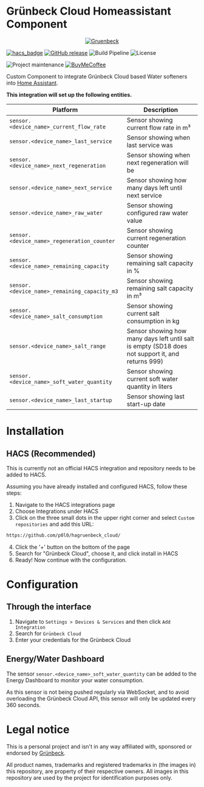 # Grünbeck Cloud Homeassistant Component

<p align="center">
    <a href="https://www.gruenbeck.com/" target="_blank"><img src="https://www.gruenbeck.com/typo3conf/ext/sitepackage_gruenbeck/Resources/Public/Images/gruenbeck-logo.svg" alt="Gruenbeck" /></a>
</p>

[![hacs_badge](https://img.shields.io/badge/HACS-Custom-41BDF5.svg)](https://github.com/hacs/integration)
[![GitHub release](https://img.shields.io/github/release/p0l0/hagruenbeck_cloud)](https://github.com/p0l0/hagruenbeck_cloud/releases)
![Build Pipeline](https://img.shields.io/github/actions/workflow/status/p0l0/hagruenbeck_cloud/validate.yaml)
![License](https://img.shields.io/github/license/p0l0/hagruenbeck_cloud)

![Project maintenance](https://img.shields.io/badge/maintainer-%40p0l0-blue.svg)
[![BuyMeCoffee](https://img.shields.io/badge/buy%20me%20a%20coffee-donate-yellow.svg)](https://www.buymeacoffee.com/p0l0)

Custom Component to integrate Grünbeck Cloud based Water softeners into [Home Assistant](https://www.home-assistant.io/).

**This integration will set up the following entities.**

| Platform                                     | Description                                                                                       |
|----------------------------------------------|---------------------------------------------------------------------------------------------------|
| `sensor.<device_name>_current_flow_rate`     | Sensor showing current flow rate in m³                                                            |
| `sensor.<device_name>_last_service`          | Sensor showing when last service was                                                              |
| `sensor.<device_name>_next_regeneration`     | Sensor showing when next regeneration will be                                                     |
| `sensor.<device_name>_next_service`          | Sensor showing how many days left until next service                                              |
| `sensor.<device_name>_raw_water`             | Sensor showing configured raw water value                                                         |
| `sensor.<device_name>_regeneration_counter`  | Sensor showing current regeneration counter                                                       |
| `sensor.<device_name>_remaining_capacity`    | Sensor showing remaining salt capacity in %                                                       |
| `sensor.<device_name>_remaining_capacity_m3` | Sensor showing remaining salt capacity in m³                                                      |
| `sensor.<device_name>_salt_consumption`      | Sensor showing current salt consumption in kg                                                     |
| `sensor.<device_name>_salt_range`            | Sensor showing how many days left until salt is empty (SD18 does not support it, and returns 999) |
| `sensor.<device_name>_soft_water_quantity`   | Sensor showing current soft water quantity in liters                                              |
| `sensor.<device_name>_last_startup`          | Sensor showing last start-up date                                                                 |

# Installation
## HACS (Recommended)
This is currently not an official HACS integration and repository needs to be added to HACS.

Assuming you have already installed and configured HACS, follow these steps:

1. Navigate to the HACS integrations page
2. Choose Integrations under HACS
3. Click on the three small dots in the upper right corner and select `Custom repositories` and add this URL:
```bash
https://github.com/p0l0/hagruenbeck_cloud/
```
4. Click the '+' button on the bottom of the page
5. Search for "Grünbeck Cloud", choose it, and click install in HACS
6. Ready! Now continue with the configuration.

# Configuration

## Through the interface
1. Navigate to `Settings > Devices & Services` and then click `Add Integration`
2. Search for `Grünbeck Cloud`
4. Enter your credentials for the Grünbeck Cloud

## Energy/Water Dashboard

The sensor `sensor.<device_name>_soft_water_quantity` can be added to the Energy Dashboard to monitor your water consumption.

As this sensor is not being pushed regularly via WebSocket, and to avoid overloading the Grünbeck Cloud API, this sensor will only be updated every 360 seconds.

# Legal notice
This is a personal project and isn't in any way affiliated with, sponsored or endorsed by [Grünbeck](https://www.gruenbeck.com/).

All product names, trademarks and registered trademarks in (the images in) this repository, are property of their respective owners. All images in this repository are used by the project for identification purposes only.
